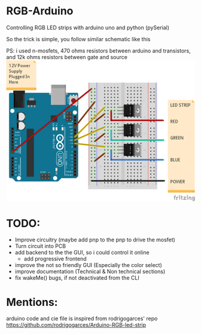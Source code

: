 # RGB-Arduino
Controlling RGB LED strips with arduino uno and python (pySerial)

So the trick is simple, you follow similar schematic like this

PS: i used n-mosfets, 470 ohms resistors between arduino and transistors, and 12k ohms resistors between gate and source
![alt text](https://github.com/YasserHawass/RGB-Arduino/blob/master/docs/RGB_LED_Strip_bb.png)


# TODO:
- Improve circuitry (maybe add pnp to the pnp to drive the mosfet)
- Turn circuit into PCB
- add backend to the the GUI, so i could control it online
  - add progressive frontend
- improve the not so friendly GUI (Especially the color select)
- improve documentation (Technical & Non technical sections)
- fix wakeMe() bugs, if not deactivated from the CLI

# Mentions:

arduino code and cie file is inspired from rodrigogarces' repo
https://github.com/rodrigogarces/Arduino-RGB-led-strip
